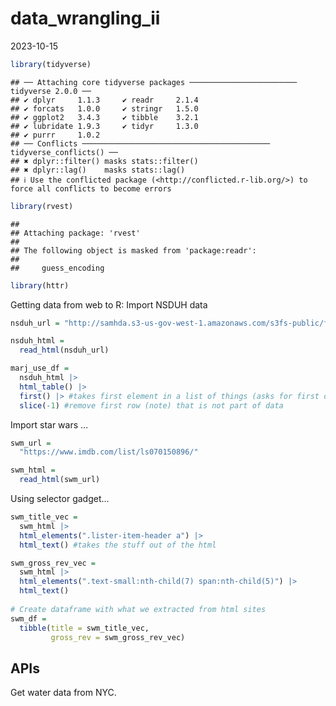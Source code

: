 data_wrangling_ii
================
2023-10-15

``` r
library(tidyverse)
```

    ## ── Attaching core tidyverse packages ──────────────────────── tidyverse 2.0.0 ──
    ## ✔ dplyr     1.1.3     ✔ readr     2.1.4
    ## ✔ forcats   1.0.0     ✔ stringr   1.5.0
    ## ✔ ggplot2   3.4.3     ✔ tibble    3.2.1
    ## ✔ lubridate 1.9.3     ✔ tidyr     1.3.0
    ## ✔ purrr     1.0.2     
    ## ── Conflicts ────────────────────────────────────────── tidyverse_conflicts() ──
    ## ✖ dplyr::filter() masks stats::filter()
    ## ✖ dplyr::lag()    masks stats::lag()
    ## ℹ Use the conflicted package (<http://conflicted.r-lib.org/>) to force all conflicts to become errors

``` r
library(rvest)
```

    ## 
    ## Attaching package: 'rvest'
    ## 
    ## The following object is masked from 'package:readr':
    ## 
    ##     guess_encoding

``` r
library(httr)
```

Getting data from web to R: Import NSDUH data

``` r
nsduh_url = "http://samhda.s3-us-gov-west-1.amazonaws.com/s3fs-public/field-uploads/2k15StateFiles/NSDUHsaeShortTermCHG2015.htm"

nsduh_html = 
  read_html(nsduh_url)
```

``` r
marj_use_df = 
  nsduh_html |> 
  html_table() |> 
  first() |> #takes first element in a list of things (asks for first of 15 tables)
  slice(-1) #remove first row (note) that is not part of data
```

Import star wars …

``` r
swm_url = 
  "https://www.imdb.com/list/ls070150896/"

swm_html = 
  read_html(swm_url)
```

Using selector gadget…

``` r
swm_title_vec = 
  swm_html |> 
  html_elements(".lister-item-header a") |> 
  html_text() #takes the stuff out of the html

swm_gross_rev_vec = 
  swm_html |> 
  html_elements(".text-small:nth-child(7) span:nth-child(5)") |> 
  html_text()
 
# Create dataframe with what we extracted from html sites
swm_df = 
  tibble(title = swm_title_vec,
         gross_rev = swm_gross_rev_vec)
```

## APIs

Get water data from NYC.
